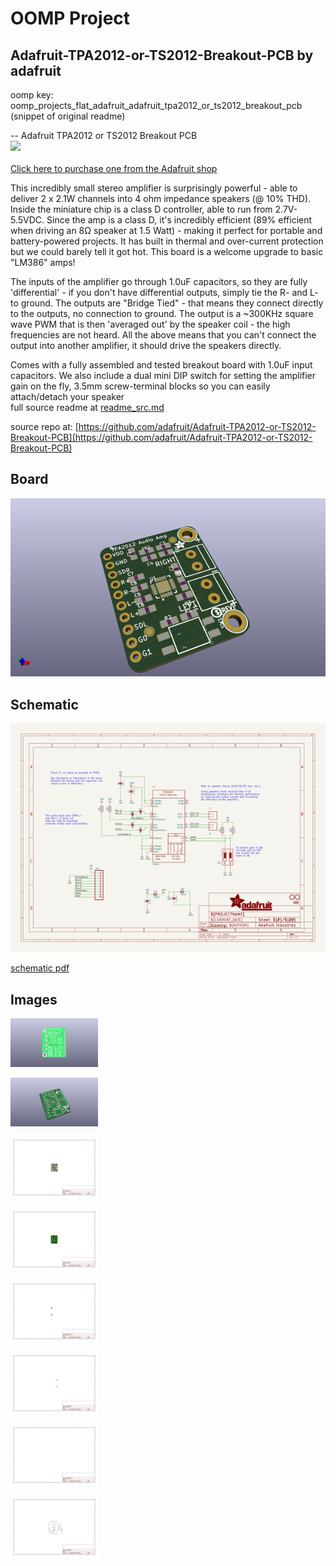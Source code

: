 # OOMP Project  
## Adafruit-TPA2012-or-TS2012-Breakout-PCB  by adafruit  
  
oomp key: oomp_projects_flat_adafruit_adafruit_tpa2012_or_ts2012_breakout_pcb  
(snippet of original readme)  
  
-- Adafruit TPA2012 or TS2012 Breakout PCB  
<a href="http://www.adafruit.com/products/1552"><img src="assets/image.jpg?raw=true" width="500px"><br/>  
Click here to purchase one from the Adafruit shop</a>  
  
This incredibly small stereo amplifier is surprisingly powerful - able to deliver 2 x 2.1W channels into 4 ohm impedance speakers (@ 10% THD). Inside the miniature chip is a class D controller, able to run from 2.7V-5.5VDC. Since the amp is a class D, it's incredibly efficient (89% efficient when driving an 8Ω speaker at 1.5 Watt) - making it perfect for portable and battery-powered projects. It has built in thermal and over-current protection but we could barely tell it got hot. This board is a welcome upgrade to basic "LM386" amps!  
  
The inputs of the amplifier go through 1.0uF capacitors, so they are fully 'differential' - if you don't have differential outputs, simply tie the R- and L- to ground. The outputs are "Bridge Tied" - that means they connect directly to the outputs, no connection to ground. The output is a ~300KHz square wave PWM that is then 'averaged out' by the speaker coil - the high frequencies are not heard. All the above means that you can't connect the output into another amplifier, it should drive the speakers directly.  
  
Comes with a fully assembled and tested breakout board with 1.0uF input capacitors. We also include a dual mini DIP switch for setting the amplifier gain on the fly, 3.5mm screw-terminal blocks so you can easily attach/detach your speaker  
  full source readme at [readme_src.md](readme_src.md)  
  
source repo at: [https://github.com/adafruit/Adafruit-TPA2012-or-TS2012-Breakout-PCB](https://github.com/adafruit/Adafruit-TPA2012-or-TS2012-Breakout-PCB)  
## Board  
  
[![working_3d.png](working_3d_600.png)](working_3d.png)  
## Schematic  
  
[![working_schematic.png](working_schematic_600.png)](working_schematic.png)  
  
[schematic pdf](working_schematic.pdf)  
## Images  
  
[![working_3D_bottom.png](working_3D_bottom_140.png)](working_3D_bottom.png)  
  
[![working_3D_top.png](working_3D_top_140.png)](working_3D_top.png)  
  
[![working_assembly_page_01.png](working_assembly_page_01_140.png)](working_assembly_page_01.png)  
  
[![working_assembly_page_02.png](working_assembly_page_02_140.png)](working_assembly_page_02.png)  
  
[![working_assembly_page_03.png](working_assembly_page_03_140.png)](working_assembly_page_03.png)  
  
[![working_assembly_page_04.png](working_assembly_page_04_140.png)](working_assembly_page_04.png)  
  
[![working_assembly_page_05.png](working_assembly_page_05_140.png)](working_assembly_page_05.png)  
  
[![working_assembly_page_06.png](working_assembly_page_06_140.png)](working_assembly_page_06.png)  
